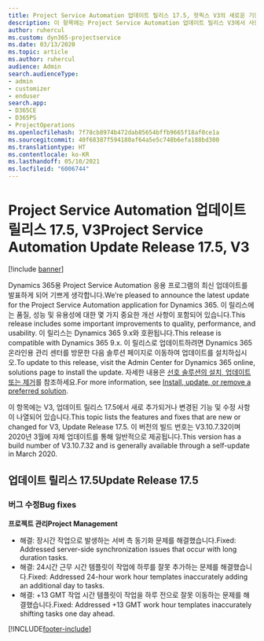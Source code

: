 ```yaml
---
title: Project Service Automation 업데이트 릴리스 17.5, 핫픽스 V3의 새로운 기능 또는 변경된 기능
description: 이 항목에는 Project Service Automation 업데이트 릴리스 V3에서 사용할 수 있는 기능 및 수정 사항이 나열되어 있습니다.
author: ruhercul
ms.custom: dyn365-projectservice
ms.date: 03/13/2020
ms.topic: article
ms.author: ruhercul
audience: Admin
search.audienceType:
- admin
- customizer
- enduser
search.app:
- D365CE
- D365PS
- ProjectOperations
ms.openlocfilehash: 7f78cb8974b472dab85654bffb9665f18af0ce1a
ms.sourcegitcommit: 40f68387f594180af64a5e5c748b6efa188bd300
ms.translationtype: HT
ms.contentlocale: ko-KR
ms.lasthandoff: 05/10/2021
ms.locfileid: "6006744"
---
```

# <a name="project-service-automation-update-release-175-v3"></a><span data-ttu-id="b0626-103">Project Service Automation 업데이트 릴리스 17.5, V3</span><span class="sxs-lookup"><span data-stu-id="b0626-103">Project Service Automation Update Release 17.5, V3</span></span>

[!include [banner](../includes/psa-now-project-operations.md)]

<span data-ttu-id="b0626-104">Dynamics 365용 Project Service Automation 응용 프로그램의 최신 업데이트를 발표하게 되어 기쁘게 생각합니다.</span><span class="sxs-lookup"><span data-stu-id="b0626-104">We’re pleased to announce the latest update for the Project Service Automation application for Dynamics 365.</span></span> <span data-ttu-id="b0626-105">이 릴리스에는 품질, 성능 및 유용성에 대한 몇 가지 중요한 개선 사항이 포함되어 있습니다.</span><span class="sxs-lookup"><span data-stu-id="b0626-105">This release includes some important improvements to quality, performance, and usability.</span></span>  <span data-ttu-id="b0626-106">이 릴리스는 Dynamics 365 9.x와 호환됩니다.</span><span class="sxs-lookup"><span data-stu-id="b0626-106">This release is compatible with Dynamics 365 9.x.</span></span> <span data-ttu-id="b0626-107">이 릴리스로 업데이트하려면 Dynamics 365 온라인용 관리 센터를 방문한 다음 솔루션 페이지로 이동하여 업데이트를 설치하십시오.</span><span class="sxs-lookup"><span data-stu-id="b0626-107">To update to this release, visit the Admin Center for Dynamics 365 online, solutions page to install the update.</span></span> <span data-ttu-id="b0626-108">자세한 내용은 [선호 솔루션의 설치, 업데이트 또는 제거](/power-platform/admin/install-remove-preferred-solution)를 참조하세요.</span><span class="sxs-lookup"><span data-stu-id="b0626-108">For more information, see [Install, update, or remove a preferred solution](/power-platform/admin/install-remove-preferred-solution).</span></span>

<span data-ttu-id="b0626-109">이 항목에는 V3, 업데이트 릴리스 17.5에서 새로 추가되거나 변경된 기능 및 수정 사항이 나열되어 있습니다.</span><span class="sxs-lookup"><span data-stu-id="b0626-109">This topic lists the features and fixes that are new or changed for V3, Update Release 17.5.</span></span> <span data-ttu-id="b0626-110">이 버전의 빌드 번호는 V3.10.7.32이며 2020년 3월에 자체 업데이트를 통해 일반적으로 제공됩니다.</span><span class="sxs-lookup"><span data-stu-id="b0626-110">This version has a build number of V3.10.7.32 and is generally available through a self-update in March 2020.</span></span>


## <a name="update-release-175"></a><span data-ttu-id="b0626-111">업데이트 릴리스 17.5</span><span class="sxs-lookup"><span data-stu-id="b0626-111">Update Release 17.5</span></span>

### <a name="bug-fixes"></a><span data-ttu-id="b0626-112">버그 수정</span><span class="sxs-lookup"><span data-stu-id="b0626-112">Bug fixes</span></span>


<span data-ttu-id="b0626-113">**프로젝트 관리**</span><span class="sxs-lookup"><span data-stu-id="b0626-113">**Project Management**</span></span>

- <span data-ttu-id="b0626-114">해결: 장시간 작업으로 발생하는 서버 측 동기화 문제를 해결했습니다.</span><span class="sxs-lookup"><span data-stu-id="b0626-114">Fixed: Addressed server-side synchronization issues that occur with long duration tasks.</span></span>
- <span data-ttu-id="b0626-115">해결: 24시간 근무 시간 템플릿이 작업에 하루를 잘못 추가하는 문제를 해결했습니다.</span><span class="sxs-lookup"><span data-stu-id="b0626-115">Fixed: Addressed 24-hour work hour templates inaccurately adding an additional day to tasks.</span></span>
- <span data-ttu-id="b0626-116">해결: +13 GMT 작업 시간 템플릿이 작업을 하루 전으로 잘못 이동하는 문제를 해결했습니다.</span><span class="sxs-lookup"><span data-stu-id="b0626-116">Fixed: Addressed +13 GMT work hour templates inaccurately shifting tasks one day ahead.</span></span>



[!INCLUDE[footer-include](../includes/footer-banner.md)]